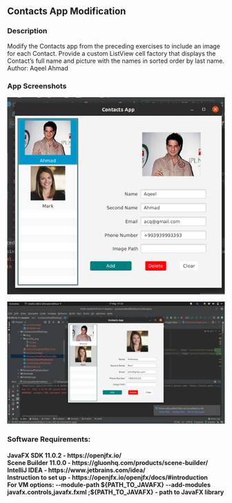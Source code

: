 <h2> Contacts App Modification </h2> 

<h3> Description </h3>
Modify the Contacts app from the preceding exercises to include an image for each Contact. Provide a custom ListView cell factory that displays the Contact’s full name and picture with the names in sorted order by last name.
<br>Author: Aqeel Ahmad

<h3> App Screenshots </h3>

![](img/ss1.png)


![](img/ss2.png)

<h3> Software Requirements: </h3>
<h4>JavaFX SDK 11.0.2 -  https://openjfx.io/ <br>
Scene Builder 11.0.0 - https://gluonhq.com/products/scene-builder/ <br>
IntelliJ IDEA - https://www.jetbrains.com/idea/ <br>
Instruction to set up - https://openjfx.io/openjfx/docs/#introduction <br> 
For VM options: --module-path ${PATH_TO_JAVAFX} --add-modules javafx.controls,javafx.fxml ;${PATH_TO_JAVAFX} - path to JavaFX library </h4>



